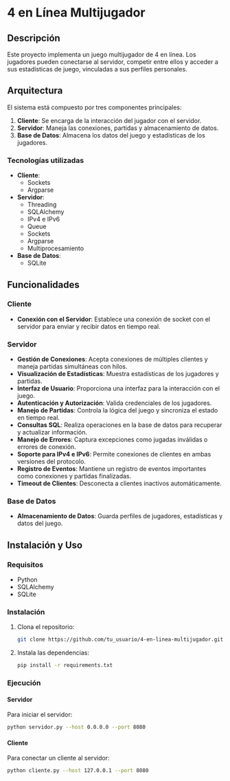 # 4 en Línea Multijugador

## Descripción
Este proyecto implementa un juego multijugador de 4 en línea. Los jugadores pueden conectarse al servidor, competir entre ellos y acceder a sus estadísticas de juego, vinculadas a sus perfiles personales.

## Arquitectura
El sistema está compuesto por tres componentes principales:

1. **Cliente**: Se encarga de la interacción del jugador con el servidor.
2. **Servidor**: Maneja las conexiones, partidas y almacenamiento de datos.
3. **Base de Datos**: Almacena los datos del juego y estadísticas de los jugadores.

### Tecnologías utilizadas
- **Cliente**:
  - Sockets
  - Argparse
- **Servidor**:
  - Threading
  - SQLAlchemy
  - IPv4 e IPv6
  - Queue
  - Sockets
  - Argparse
  - Multiprocesamiento
- **Base de Datos**:
  - SQLite

## Funcionalidades

### Cliente
- **Conexión con el Servidor**: Establece una conexión de socket con el servidor para enviar y recibir datos en tiempo real.

### Servidor
- **Gestión de Conexiones**: Acepta conexiones de múltiples clientes y maneja partidas simultáneas con hilos.
- **Visualización de Estadísticas**: Muestra estadísticas de los jugadores y partidas.
- **Interfaz de Usuario**: Proporciona una interfaz para la interacción con el juego.
- **Autenticación y Autorización**: Valida credenciales de los jugadores.
- **Manejo de Partidas**: Controla la lógica del juego y sincroniza el estado en tiempo real.
- **Consultas SQL**: Realiza operaciones en la base de datos para recuperar y actualizar información.
- **Manejo de Errores**: Captura excepciones como jugadas inválidas o errores de conexión.
- **Soporte para IPv4 e IPv6**: Permite conexiones de clientes en ambas versiones del protocolo.
- **Registro de Eventos**: Mantiene un registro de eventos importantes como conexiones y partidas finalizadas.
- **Timeout de Clientes**: Desconecta a clientes inactivos automáticamente.

### Base de Datos
- **Almacenamiento de Datos**: Guarda perfiles de jugadores, estadísticas y datos del juego.

## Instalación y Uso

### Requisitos
- Python
- SQLAlchemy
- SQLite

### Instalación
1. Clona el repositorio:
   ```bash
   git clone https://github.com/tu_usuario/4-en-linea-multijugador.git
   ```
2. Instala las dependencias:
   ```bash
   pip install -r requirements.txt
   ```

### Ejecución

#### Servidor
Para iniciar el servidor:
```bash
python servidor.py --host 0.0.0.0 --port 8080
```

#### Cliente
Para conectar un cliente al servidor:
```bash
python cliente.py --host 127.0.0.1 --port 8080
```
